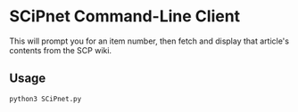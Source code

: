 # SCiPnet Command-Line Client

This will prompt you for an item number, then fetch and display that article's contents from the SCP wiki.

## Usage

```py
python3 SCiPnet.py
```